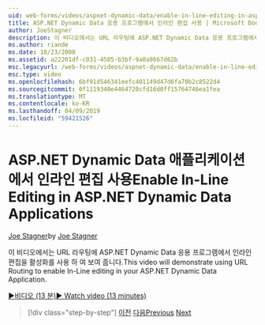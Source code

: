```yaml
---
uid: web-forms/videos/aspnet-dynamic-data/enable-in-line-editing-in-aspnet-dynamic-data-applications
title: ASP.NET Dynamic Data 응용 프로그램에서 인라인 편집 사용 | Microsoft Docs
author: JoeStagner
description: 이 비디오에서는 URL 라우팅에 ASP.NET Dynamic Data 응용 프로그램에서 인라인 편집을 활성화를 사용 하 여 보여 줍니다.
ms.author: riande
ms.date: 10/23/2008
ms.assetid: a22201df-c031-4505-b3bf-9a0a9667d62b
msc.legacyurl: /web-forms/videos/aspnet-dynamic-data/enable-in-line-editing-in-aspnet-dynamic-data-applications
msc.type: video
ms.openlocfilehash: 6bf91d546341eefc401149d47d6fa70b2c8522d4
ms.sourcegitcommit: 0f1119340e4464720cfd16d0ff15764746ea1fea
ms.translationtype: MT
ms.contentlocale: ko-KR
ms.lasthandoff: 04/09/2019
ms.locfileid: "59421526"
---
```

# <a name="enable-in-line-editing-in-aspnet-dynamic-data-applications"></a><span data-ttu-id="223bc-103">ASP.NET Dynamic Data 애플리케이션에서 인라인 편집 사용</span><span class="sxs-lookup"><span data-stu-id="223bc-103">Enable In-Line Editing in ASP.NET Dynamic Data Applications</span></span>

<span data-ttu-id="223bc-104">[Joe Stagner](https://github.com/JoeStagner)</span><span class="sxs-lookup"><span data-stu-id="223bc-104">by [Joe Stagner](https://github.com/JoeStagner)</span></span>

<span data-ttu-id="223bc-105">이 비디오에서는 URL 라우팅에 ASP.NET Dynamic Data 응용 프로그램에서 인라인 편집을 활성화를 사용 하 여 보여 줍니다.</span><span class="sxs-lookup"><span data-stu-id="223bc-105">This video will demonstrate using URL Routing to enable In-Line editing in your ASP.NET Dynamic Data Application.</span></span>

[<span data-ttu-id="223bc-106">&#9654;비디오 (13 분)</span><span class="sxs-lookup"><span data-stu-id="223bc-106">&#9654; Watch video (13 minutes)</span></span>](https://channel9.msdn.com/Blogs/ASP-NET-Site-Videos/enable-in-line-editing-in-aspnet-dynamic-data-applications)

> [!div class="step-by-step"]
> <span data-ttu-id="223bc-107">[이전](begin-modifying-dynamic-data-applications-with-url-routing.md)
> [다음](how-to-enable-table-specific-routing-in-dynamic-data-applications.md)</span><span class="sxs-lookup"><span data-stu-id="223bc-107">[Previous](begin-modifying-dynamic-data-applications-with-url-routing.md)
[Next](how-to-enable-table-specific-routing-in-dynamic-data-applications.md)</span></span>
